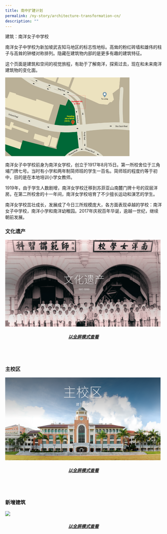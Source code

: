 ```yaml
---
title: 南中扩建计划
permalink: /ny-story/architecture-transformation-cn/
description: ""
---
```

建筑：南洋女子中学校

南洋女子中学校为新加坡武吉知马地区的标志性地标。高耸的粉红砖墙和雄伟的柱子与高耸的钟楼对称排列。隐藏在建筑物内部的是更多有趣的建筑特征。


这个页面是建筑和空间的视觉旅程，有助于了解南洋，探索过去，现在和未来南洋建筑物的变化面。

<img src="/images/nyghheritagemaps.jpg" style="width:400px">
<br>

南洋女子中学校前身为南洋女学校，创立于1917年8月15日。第一所校舍位于三角埔门牌七号。当时有小学和两年制简师班的学生一百名。简师班的程度约等于初中，目的是在本地培训小学女教师。

1919年，由于学生人数剧增，南洋女学校迁移到苏菲亚山南麓门牌十号的双层洋房。在第二所校舍的十一年间，南洋女学校培育了不少擅长运动和演艺的学生。

南洋女学校茁壮成长，发展成了今日三所规模庞大，各方面表现卓越的学校：南洋女子中学校，南洋小学和南洋幼稚园。2017年庆祝百年华诞，逾越一世纪，继续朝前发展。

###   文化遗产
<img src="/images/school%20heritage.png" style="width:500px">

##### <center> [以全屏模式查看](https://express.adobe.com/page/B5w5Fh47zygSW/)</center>
<br>
<br>


### 主校区
<img src="/images/main%20campus.png" style="width:500px">

##### <center>[以全屏模式查看](https://express.adobe.com/page/wKXMOguXCmt9L/)</center>
<br>	
<br>


### 新增建筑
<img src="/images/new%20addition.png" style="width:500px">
<br>

##### <center>[以全屏模式查看](https://express.adobe.com/page/YM14pZjrBNvHC/)</center>